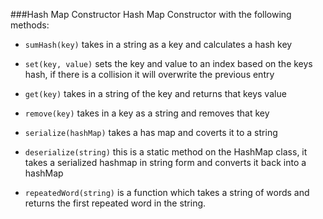 ###Hash Map Constructor
Hash Map Constructor with the following methods:


- `sumHash(key)` takes in a string as a key and calculates a hash key
- `set(key, value)` sets the key and value to an index based on the keys hash, if there is a collision it will overwrite the previous entry
- `get(key)` takes in a string of the key and returns that keys value
- `remove(key)` takes in a key as a string and removes that key
- `serialize(hashMap)` takes a has map and coverts it to a string
- `deserialize(string)` this is a static method on the HashMap class, it takes a serialized hashmap in string form and converts it back into a hashMap

- `repeatedWord(string)` is a function which takes a string of words and returns the first repeated word in the string.